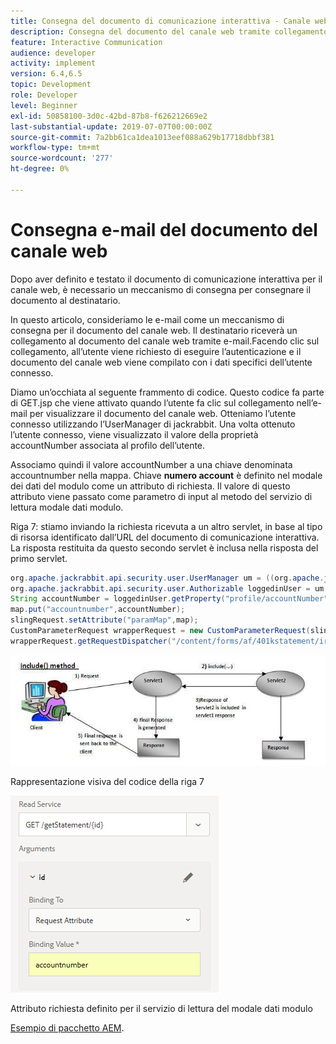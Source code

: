 ```yaml
---
title: Consegna del documento di comunicazione interattiva - Canale web AEM Forms
description: Consegna del documento del canale web tramite collegamento via e-mail
feature: Interactive Communication
audience: developer
activity: implement
version: 6.4,6.5
topic: Development
role: Developer
level: Beginner
exl-id: 50858100-3d0c-42bd-87b8-f626212669e2
last-substantial-update: 2019-07-07T00:00:00Z
source-git-commit: 7a2bb61ca1dea1013eef088a629b17718dbbf381
workflow-type: tm+mt
source-wordcount: '277'
ht-degree: 0%

---
```


# Consegna e-mail del documento del canale web

Dopo aver definito e testato il documento di comunicazione interattiva per il canale web, è necessario un meccanismo di consegna per consegnare il documento al destinatario.

In questo articolo, consideriamo le e-mail come un meccanismo di consegna per il documento del canale web. Il destinatario riceverà un collegamento al documento del canale web tramite e-mail.Facendo clic sul collegamento, all’utente viene richiesto di eseguire l’autenticazione e il documento del canale web viene compilato con i dati specifici dell’utente connesso.

Diamo un’occhiata al seguente frammento di codice. Questo codice fa parte di GET.jsp che viene attivato quando l’utente fa clic sul collegamento nell’e-mail per visualizzare il documento del canale web. Otteniamo l’utente connesso utilizzando l’UserManager di jackrabbit. Una volta ottenuto l’utente connesso, viene visualizzato il valore della proprietà accountNumber associata al profilo dell’utente.

Associamo quindi il valore accountNumber a una chiave denominata accountnumber nella mappa. Chiave **numero account** è definito nel modale dei dati del modulo come un attributo di richiesta. Il valore di questo attributo viene passato come parametro di input al metodo del servizio di lettura modale dati modulo.

Riga 7: stiamo inviando la richiesta ricevuta a un altro servlet, in base al tipo di risorsa identificato dall’URL del documento di comunicazione interattiva. La risposta restituita da questo secondo servlet è inclusa nella risposta del primo servlet.

```java
org.apache.jackrabbit.api.security.user.UserManager um = ((org.apache.jackrabbit.api.JackrabbitSession) session).getUserManager();
org.apache.jackrabbit.api.security.user.Authorizable loggedinUser = um.getAuthorizable(session.getUserID());
String accountNumber = loggedinUser.getProperty("profile/accountNumber")[0].getString();
map.put("accountnumber",accountNumber);
slingRequest.setAttribute("paramMap",map);
CustomParameterRequest wrapperRequest = new CustomParameterRequest(slingRequest,"GET");
wrapperRequest.getRequestDispatcher("/content/forms/af/401kstatement/irastatement/channels/web.html").include(wrapperRequest, response);
```

![Includi approccio metodo](assets/includemethod.jpg)

Rappresentazione visiva del codice della riga 7

![Configurazione del parametro di richiesta](assets/requestparameter.png)

Attributo richiesta definito per il servizio di lettura del modale dati modulo

[Esempio di pacchetto AEM](assets/webchanneldelivery.zip).
